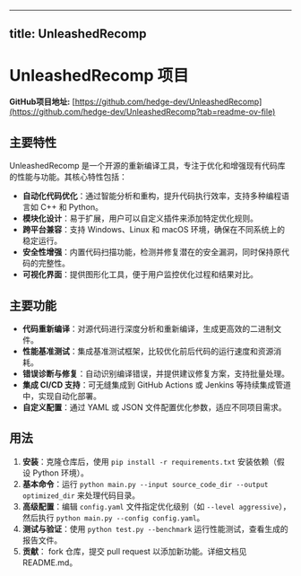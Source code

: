 
---
title: UnleashedRecomp
---

# UnleashedRecomp 项目

**GitHub项目地址:** [https://github.com/hedge-dev/UnleashedRecomp](https://github.com/hedge-dev/UnleashedRecomp?tab=readme-ov-file)

## 主要特性
UnleashedRecomp 是一个开源的重新编译工具，专注于优化和增强现有代码库的性能与功能。其核心特性包括：
- **自动化代码优化**：通过智能分析和重构，提升代码执行效率，支持多种编程语言如 C++ 和 Python。
- **模块化设计**：易于扩展，用户可以自定义插件来添加特定优化规则。
- **跨平台兼容**：支持 Windows、Linux 和 macOS 环境，确保在不同系统上的稳定运行。
- **安全性增强**：内置代码扫描功能，检测并修复潜在的安全漏洞，同时保持原代码的完整性。
- **可视化界面**：提供图形化工具，便于用户监控优化过程和结果对比。

## 主要功能
- **代码重新编译**：对源代码进行深度分析和重新编译，生成更高效的二进制文件。
- **性能基准测试**：集成基准测试框架，比较优化前后代码的运行速度和资源消耗。
- **错误诊断与修复**：自动识别编译错误，并提供建议修复方案，支持批量处理。
- **集成 CI/CD 支持**：可无缝集成到 GitHub Actions 或 Jenkins 等持续集成管道中，实现自动化部署。
- **自定义配置**：通过 YAML 或 JSON 文件配置优化参数，适应不同项目需求。

## 用法
1. **安装**：克隆仓库后，使用 `pip install -r requirements.txt` 安装依赖（假设 Python 环境）。
2. **基本命令**：运行 `python main.py --input source_code_dir --output optimized_dir` 来处理代码目录。
3. **高级配置**：编辑 `config.yaml` 文件指定优化级别（如 `--level aggressive`），然后执行 `python main.py --config config.yaml`。
4. **测试与验证**：使用 `python test.py --benchmark` 运行性能测试，查看生成的报告文件。
5. **贡献**： fork 仓库，提交 pull request 以添加新功能。详细文档见 README.md。